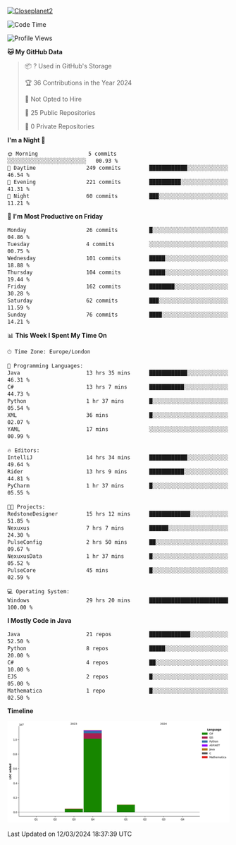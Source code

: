 [![Closeplanet2](https://github-readme-stats.vercel.app/api?username=Closeplanet2&show_icons=true&theme=tokyonight&count_private=true)]([https://github.com/Closeplanet2])

<!--START_SECTION:waka-->
![Code Time](http://img.shields.io/badge/Code%20Time-428%20hrs%2012%20mins-blue)

![Profile Views](http://img.shields.io/badge/Profile%20Views-0-blue)

**🐱 My GitHub Data** 

> 📦 ? Used in GitHub's Storage 
 > 
> 🏆 36 Contributions in the Year 2024
 > 
> 🚫 Not Opted to Hire
 > 
> 📜 25 Public Repositories 
 > 
> 🔑 0 Private Repositories 
 > 
**I'm a Night 🦉** 

```text
🌞 Morning                5 commits           ░░░░░░░░░░░░░░░░░░░░░░░░░   00.93 % 
🌆 Daytime                249 commits         ████████████░░░░░░░░░░░░░   46.54 % 
🌃 Evening                221 commits         ██████████░░░░░░░░░░░░░░░   41.31 % 
🌙 Night                  60 commits          ███░░░░░░░░░░░░░░░░░░░░░░   11.21 % 
```
📅 **I'm Most Productive on Friday** 

```text
Monday                   26 commits          █░░░░░░░░░░░░░░░░░░░░░░░░   04.86 % 
Tuesday                  4 commits           ░░░░░░░░░░░░░░░░░░░░░░░░░   00.75 % 
Wednesday                101 commits         █████░░░░░░░░░░░░░░░░░░░░   18.88 % 
Thursday                 104 commits         █████░░░░░░░░░░░░░░░░░░░░   19.44 % 
Friday                   162 commits         ████████░░░░░░░░░░░░░░░░░   30.28 % 
Saturday                 62 commits          ███░░░░░░░░░░░░░░░░░░░░░░   11.59 % 
Sunday                   76 commits          ████░░░░░░░░░░░░░░░░░░░░░   14.21 % 
```


📊 **This Week I Spent My Time On** 

```text
🕑︎ Time Zone: Europe/London

💬 Programming Languages: 
Java                     13 hrs 35 mins      ████████████░░░░░░░░░░░░░   46.31 % 
C#                       13 hrs 7 mins       ███████████░░░░░░░░░░░░░░   44.73 % 
Python                   1 hr 37 mins        █░░░░░░░░░░░░░░░░░░░░░░░░   05.54 % 
XML                      36 mins             █░░░░░░░░░░░░░░░░░░░░░░░░   02.07 % 
YAML                     17 mins             ░░░░░░░░░░░░░░░░░░░░░░░░░   00.99 % 

🔥 Editors: 
IntelliJ                 14 hrs 34 mins      ████████████░░░░░░░░░░░░░   49.64 % 
Rider                    13 hrs 9 mins       ███████████░░░░░░░░░░░░░░   44.81 % 
PyCharm                  1 hr 37 mins        █░░░░░░░░░░░░░░░░░░░░░░░░   05.55 % 

🐱‍💻 Projects: 
RedstoneDesigner         15 hrs 12 mins      █████████████░░░░░░░░░░░░   51.85 % 
Nexuxus                  7 hrs 7 mins        ██████░░░░░░░░░░░░░░░░░░░   24.30 % 
PulseConfig              2 hrs 50 mins       ██░░░░░░░░░░░░░░░░░░░░░░░   09.67 % 
NexuxusData              1 hr 37 mins        █░░░░░░░░░░░░░░░░░░░░░░░░   05.52 % 
PulseCore                45 mins             █░░░░░░░░░░░░░░░░░░░░░░░░   02.59 % 

💻 Operating System: 
Windows                  29 hrs 20 mins      █████████████████████████   100.00 % 
```

**I Mostly Code in Java** 

```text
Java                     21 repos            █████████████░░░░░░░░░░░░   52.50 % 
Python                   8 repos             █████░░░░░░░░░░░░░░░░░░░░   20.00 % 
C#                       4 repos             ██░░░░░░░░░░░░░░░░░░░░░░░   10.00 % 
EJS                      2 repos             █░░░░░░░░░░░░░░░░░░░░░░░░   05.00 % 
Mathematica              1 repo              █░░░░░░░░░░░░░░░░░░░░░░░░   02.50 % 
```



**Timeline**

![Lines of Code chart](https://raw.githubusercontent.com/Closeplanet2/Closeplanet2/main/assets/bar_graph.png)


 Last Updated on 12/03/2024 18:37:39 UTC
<!--END_SECTION:waka-->
